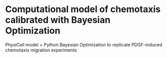 # Computational model of chemotaxis calibrated with Bayesian Optimization
PhysiCell model + Python Bayesian Optimization to replicate PDGF-induced chemotaxis migration experiments
